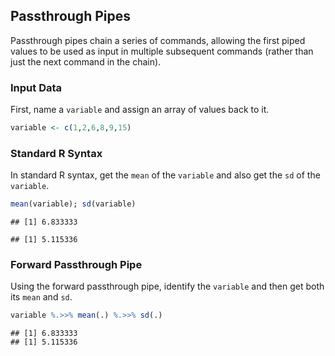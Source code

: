 ## Passthrough Pipes

Passthrough pipes chain a series of commands, allowing the first piped values to be used as input in multiple subsequent commands (rather than just the next command in the chain).

### Input Data

First, name a `variable` and assign an array of values back to it.


```r
variable <- c(1,2,6,8,9,15)
```

### Standard R Syntax

In standard R syntax, get the `mean` of the `variable` and also get the `sd` of the `variable`.


```r
mean(variable); sd(variable)
```

```
## [1] 6.833333
```

```
## [1] 5.115336
```

### Forward Passthrough Pipe

Using the forward passthrough pipe, identify the `variable` and then get both its `mean` and `sd`.


```r
variable %.>>% mean(.) %.>>% sd(.)
```

```
## [1] 6.833333
## [1] 5.115336
```
